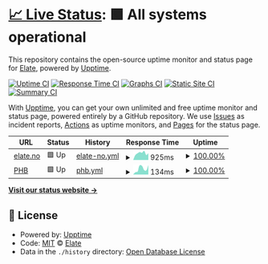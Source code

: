# [📈 Live Status](https://elateas.github.io/upptime-website): <!--live status--> **🟩 All systems operational**

This repository contains the open-source uptime monitor and status page for [Elate](https://www.elate.no), powered by [Upptime](https://github.com/upptime/upptime).

[![Uptime CI](https://github.com/elateas/upptime-website/workflows/Uptime%20CI/badge.svg)](https://github.com/elateas/upptime-website/actions?query=workflow%3A%22Uptime+CI%22)
[![Response Time CI](https://github.com/elateas/upptime-website/workflows/Response%20Time%20CI/badge.svg)](https://github.com/elateas/upptime-website/actions?query=workflow%3A%22Response+Time+CI%22)
[![Graphs CI](https://github.com/elateas/upptime-website/workflows/Graphs%20CI/badge.svg)](https://github.com/elateas/upptime-website/actions?query=workflow%3A%22Graphs+CI%22)
[![Static Site CI](https://github.com/elateas/upptime-website/workflows/Static%20Site%20CI/badge.svg)](https://github.com/elateas/upptime-website/actions?query=workflow%3A%22Static+Site+CI%22)
[![Summary CI](https://github.com/elateas/upptime-website/workflows/Summary%20CI/badge.svg)](https://github.com/elateas/upptime-website/actions?query=workflow%3A%22Summary+CI%22)

With [Upptime](https://upptime.js.org), you can get your own unlimited and free uptime monitor and status page, powered entirely by a GitHub repository. We use [Issues](https://github.com/elateas/upptime-website/issues) as incident reports, [Actions](https://github.com/elateas/upptime-website/actions) as uptime monitors, and [Pages](https://elateas.github.io/upptime-website) for the status page.

<!--start: status pages-->
<!-- This summary is generated by Upptime (https://github.com/upptime/upptime) -->
<!-- Do not edit this manually, your changes will be overwritten -->
<!-- prettier-ignore -->
| URL | Status | History | Response Time | Uptime |
| --- | ------ | ------- | ------------- | ------ |
| <img alt="" src="https://favicons.githubusercontent.com/elate.no" height="13"> [elate.no](https://elate.no) | 🟩 Up | [elate-no.yml](https://github.com/elateas/upptime-website/commits/HEAD/history/elate-no.yml) | <details><summary><img alt="Response time graph" src="./graphs/elate-no/response-time-week.png" height="20"> 925ms</summary><br><a href="https://elateas.github.io/upptime-website/history/elate-no"><img alt="Response time 854" src="https://img.shields.io/endpoint?url=https%3A%2F%2Fraw.githubusercontent.com%2Felateas%2Fupptime-website%2FHEAD%2Fapi%2Felate-no%2Fresponse-time.json"></a><br><a href="https://elateas.github.io/upptime-website/history/elate-no"><img alt="24-hour response time 612" src="https://img.shields.io/endpoint?url=https%3A%2F%2Fraw.githubusercontent.com%2Felateas%2Fupptime-website%2FHEAD%2Fapi%2Felate-no%2Fresponse-time-day.json"></a><br><a href="https://elateas.github.io/upptime-website/history/elate-no"><img alt="7-day response time 925" src="https://img.shields.io/endpoint?url=https%3A%2F%2Fraw.githubusercontent.com%2Felateas%2Fupptime-website%2FHEAD%2Fapi%2Felate-no%2Fresponse-time-week.json"></a><br><a href="https://elateas.github.io/upptime-website/history/elate-no"><img alt="30-day response time 864" src="https://img.shields.io/endpoint?url=https%3A%2F%2Fraw.githubusercontent.com%2Felateas%2Fupptime-website%2FHEAD%2Fapi%2Felate-no%2Fresponse-time-month.json"></a><br><a href="https://elateas.github.io/upptime-website/history/elate-no"><img alt="1-year response time 854" src="https://img.shields.io/endpoint?url=https%3A%2F%2Fraw.githubusercontent.com%2Felateas%2Fupptime-website%2FHEAD%2Fapi%2Felate-no%2Fresponse-time-year.json"></a></details> | <details><summary><a href="https://elateas.github.io/upptime-website/history/elate-no">100.00%</a></summary><a href="https://elateas.github.io/upptime-website/history/elate-no"><img alt="All-time uptime 100.00%" src="https://img.shields.io/endpoint?url=https%3A%2F%2Fraw.githubusercontent.com%2Felateas%2Fupptime-website%2FHEAD%2Fapi%2Felate-no%2Fuptime.json"></a><br><a href="https://elateas.github.io/upptime-website/history/elate-no"><img alt="24-hour uptime 100.00%" src="https://img.shields.io/endpoint?url=https%3A%2F%2Fraw.githubusercontent.com%2Felateas%2Fupptime-website%2FHEAD%2Fapi%2Felate-no%2Fuptime-day.json"></a><br><a href="https://elateas.github.io/upptime-website/history/elate-no"><img alt="7-day uptime 100.00%" src="https://img.shields.io/endpoint?url=https%3A%2F%2Fraw.githubusercontent.com%2Felateas%2Fupptime-website%2FHEAD%2Fapi%2Felate-no%2Fuptime-week.json"></a><br><a href="https://elateas.github.io/upptime-website/history/elate-no"><img alt="30-day uptime 100.00%" src="https://img.shields.io/endpoint?url=https%3A%2F%2Fraw.githubusercontent.com%2Felateas%2Fupptime-website%2FHEAD%2Fapi%2Felate-no%2Fuptime-month.json"></a><br><a href="https://elateas.github.io/upptime-website/history/elate-no"><img alt="1-year uptime 100.00%" src="https://img.shields.io/endpoint?url=https%3A%2F%2Fraw.githubusercontent.com%2Felateas%2Fupptime-website%2FHEAD%2Fapi%2Felate-no%2Fuptime-year.json"></a></details>
| <img alt="" src="https://favicons.githubusercontent.com/phb.elate.no" height="13"> [PHB](https://phb.elate.no) | 🟩 Up | [phb.yml](https://github.com/elateas/upptime-website/commits/HEAD/history/phb.yml) | <details><summary><img alt="Response time graph" src="./graphs/phb/response-time-week.png" height="20"> 134ms</summary><br><a href="https://elateas.github.io/upptime-website/history/phb"><img alt="Response time 186" src="https://img.shields.io/endpoint?url=https%3A%2F%2Fraw.githubusercontent.com%2Felateas%2Fupptime-website%2FHEAD%2Fapi%2Fphb%2Fresponse-time.json"></a><br><a href="https://elateas.github.io/upptime-website/history/phb"><img alt="24-hour response time 186" src="https://img.shields.io/endpoint?url=https%3A%2F%2Fraw.githubusercontent.com%2Felateas%2Fupptime-website%2FHEAD%2Fapi%2Fphb%2Fresponse-time-day.json"></a><br><a href="https://elateas.github.io/upptime-website/history/phb"><img alt="7-day response time 134" src="https://img.shields.io/endpoint?url=https%3A%2F%2Fraw.githubusercontent.com%2Felateas%2Fupptime-website%2FHEAD%2Fapi%2Fphb%2Fresponse-time-week.json"></a><br><a href="https://elateas.github.io/upptime-website/history/phb"><img alt="30-day response time 147" src="https://img.shields.io/endpoint?url=https%3A%2F%2Fraw.githubusercontent.com%2Felateas%2Fupptime-website%2FHEAD%2Fapi%2Fphb%2Fresponse-time-month.json"></a><br><a href="https://elateas.github.io/upptime-website/history/phb"><img alt="1-year response time 186" src="https://img.shields.io/endpoint?url=https%3A%2F%2Fraw.githubusercontent.com%2Felateas%2Fupptime-website%2FHEAD%2Fapi%2Fphb%2Fresponse-time-year.json"></a></details> | <details><summary><a href="https://elateas.github.io/upptime-website/history/phb">100.00%</a></summary><a href="https://elateas.github.io/upptime-website/history/phb"><img alt="All-time uptime 100.00%" src="https://img.shields.io/endpoint?url=https%3A%2F%2Fraw.githubusercontent.com%2Felateas%2Fupptime-website%2FHEAD%2Fapi%2Fphb%2Fuptime.json"></a><br><a href="https://elateas.github.io/upptime-website/history/phb"><img alt="24-hour uptime 100.00%" src="https://img.shields.io/endpoint?url=https%3A%2F%2Fraw.githubusercontent.com%2Felateas%2Fupptime-website%2FHEAD%2Fapi%2Fphb%2Fuptime-day.json"></a><br><a href="https://elateas.github.io/upptime-website/history/phb"><img alt="7-day uptime 100.00%" src="https://img.shields.io/endpoint?url=https%3A%2F%2Fraw.githubusercontent.com%2Felateas%2Fupptime-website%2FHEAD%2Fapi%2Fphb%2Fuptime-week.json"></a><br><a href="https://elateas.github.io/upptime-website/history/phb"><img alt="30-day uptime 100.00%" src="https://img.shields.io/endpoint?url=https%3A%2F%2Fraw.githubusercontent.com%2Felateas%2Fupptime-website%2FHEAD%2Fapi%2Fphb%2Fuptime-month.json"></a><br><a href="https://elateas.github.io/upptime-website/history/phb"><img alt="1-year uptime 100.00%" src="https://img.shields.io/endpoint?url=https%3A%2F%2Fraw.githubusercontent.com%2Felateas%2Fupptime-website%2FHEAD%2Fapi%2Fphb%2Fuptime-year.json"></a></details>

<!--end: status pages-->

[**Visit our status website →**](https://elateas.github.io/upptime-website)

## 📄 License

- Powered by: [Upptime](https://github.com/upptime/upptime)
- Code: [MIT](./LICENSE) © [Elate](https://www.elate.no)
- Data in the `./history` directory: [Open Database License](https://opendatacommons.org/licenses/odbl/1-0/)
